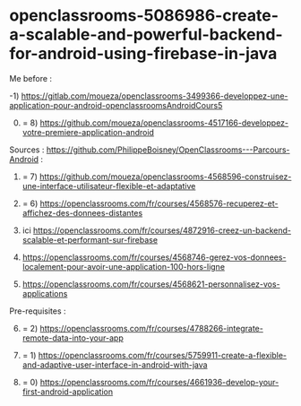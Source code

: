 # openclassrooms-5086986-create-a-scalable-and-powerful-backend-for-android-using-firebase-in-java
Me before : 

-1) 
https://gitlab.com/moueza/openclassrooms-3499366-developpez-une-application-pour-android-openclassroomsAndroidCours5

0) = 8) https://github.com/moueza/openclassrooms-4517166-developpez-votre-premiere-application-android



Sources : https://github.com/PhilippeBoisney/OpenClassrooms---Parcours-Android :

 1) = 7) https://github.com/moueza/openclassrooms-4568596-construisez-une-interface-utilisateur-flexible-et-adaptative
2) = 6) https://openclassrooms.com/fr/courses/4568576-recuperez-et-affichez-des-donnees-distantes

3) ici https://openclassrooms.com/fr/courses/4872916-creez-un-backend-scalable-et-performant-sur-firebase
      
4) https://openclassrooms.com/fr/courses/4568746-gerez-vos-donnees-localement-pour-avoir-une-application-100-hors-ligne
5) https://openclassrooms.com/fr/courses/4568621-personnalisez-vos-applications


Pre-requisites :

6) = 2) https://openclassrooms.com/fr/courses/4788266-integrate-remote-data-into-your-app

7) = 1) https://openclassrooms.com/fr/courses/5759911-create-a-flexible-and-adaptive-user-interface-in-android-with-java

8) = 0) https://openclassrooms.com/fr/courses/4661936-develop-your-first-android-application
